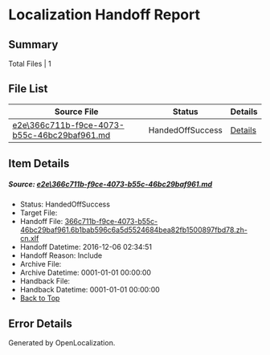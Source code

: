 # <a name='report-top'></a> Localization Handoff Report

## Summary
 Total Files | 1

## File List
 Source File | Status | Details 
 ----------- | ------ | ------- 
 [e2e\366c711b-f9ce-4073-b55c-46bc29baf961.md](https://github.com/OpenLocalizationTestOrg/ol-test0/blob/8498f511c7b1ff15d5f20e425c27945d444c2e4f/e2e/366c711b-f9ce-4073-b55c-46bc29baf961.md) | HandedOffSuccess | [Details](#adbfb0a096bf770b0432d78c531557976f0c8e861)

## Item Details
##### <a name='adbfb0a096bf770b0432d78c531557976f0c8e861'></a> Source: [e2e\366c711b-f9ce-4073-b55c-46bc29baf961.md](https://github.com/OpenLocalizationTestOrg/ol-test0/blob/8498f511c7b1ff15d5f20e425c27945d444c2e4f/e2e/366c711b-f9ce-4073-b55c-46bc29baf961.md)
* Status: HandedOffSuccess
* Target File: 
* Handoff File: [366c711b-f9ce-4073-b55c-46bc29baf961.6b1bab596c6a5d5524684bea82fb1500897fbd78.zh-cn.xlf](https://github.com/OpenLocalizationTestOrg/ol-test0-handoff/blob/defe039dc5bf51bea18e2bae2f6a6e6d98ac8b5b/ol-handoff/OpenLocalizationTestOrg/ol-test0-zhcn/shujia/mt/366c711b-f9ce-4073-b55c-46bc29baf961.6b1bab596c6a5d5524684bea82fb1500897fbd78.zh-cn.xlf)
* Handoff Datetime: 2016-12-06 02:34:51
* Handoff Reason: Include
* Archive File: 
* Archive Datetime: 0001-01-01 00:00:00
* Handback File: 
* Handback Datetime: 0001-01-01 00:00:00
* [Back to Top](#report-top)


## Error Details

Generated by OpenLocalization.
